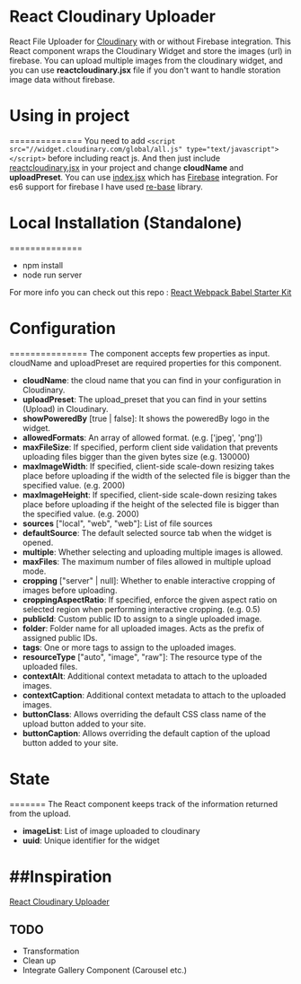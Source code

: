# React Cloudinary Uploader
React File Uploader for [Cloudinary](http://cloudinary.com/documentation/upload_widget) with or without Firebase integration.
This React component wraps the Cloudinary Widget and store the images (url) in firebase.
You can upload multiple images from the cloudinary widget, and you can use **reactcloudinary.jsx** file if you don't want to handle storation image data without firebase.

# Using in project
==============
You need to add `<script src="//widget.cloudinary.com/global/all.js" type="text/javascript"></script>` before including react js.
And then just include [reactcloudinary.jsx](https://github.com/arpitHub/react-cloudinary/blob/master/reactcloudinary.jsx) in your project and change **cloudName** and **uploadPreset**.
You can use [index.jsx](https://github.com/arpitHub/react-cloudinary/blob/master/index.jsx) which has [Firebase](http://www.firebase.com) integration. For es6 support for firebase I have used [re-base](https://github.com/tylermcginnis/re-base) library.

# Local Installation (Standalone)
==============

* npm install
* node run server

For more info you can check out this repo : [React Webpack Babel Starter Kit](https://github.com/alicoding/react-webpack-babel)

# Configuration
===============
The component accepts few properties as input. cloudName and uploadPreset are required properties for this component.
* **cloudName**: the cloud name that you can find in your configuration in Cloudinary.
* **uploadPreset**: The upload_preset that you can find in your settins (Upload) in Cloudinary. 
* **showPoweredBy** [true | false]: It shows the poweredBy logo in the widget. 
* **allowedFormats**: An array of allowed format. (e.g. ['jpeg', 'png'])
* **maxFileSize**: If specified, perform client side validation that prevents uploading files bigger than the given bytes size (e.g. 130000)
* **maxImageWidth**: If specified, client-side scale-down resizing takes place before uploading if the width of the selected file is bigger than the specified value. (e.g. 2000)
* **maxImageHeight**: If specified, client-side scale-down resizing takes place before uploading if the height of the selected file is bigger than the specified value. (e.g. 2000)
* **sources** ["local", "web", "web"]: List of file sources
* **defaultSource**: The default selected source tab when the widget is opened.
* **multiple**: Whether selecting and uploading multiple images is allowed.
* **maxFiles**: The maximum number of files allowed in multiple upload mode.
* **cropping** ["server" | null]: Whether to enable interactive cropping of images before uploading.
* **croppingAspectRatio**: If specified, enforce the given aspect ratio on selected region when performing interactive cropping. (e.g. 0.5)
* **publicId**: Custom public ID to assign to a single uploaded image.
* **folder**: Folder name for all uploaded images. Acts as the prefix of assigned public IDs.
* **tags**: One or more tags to assign to the uploaded images.
* **resourceType** ["auto", "image", "raw"]: The resource type of the uploaded files.
* **contextAlt**: Additional context metadata to attach to the uploaded images.
* **contextCaption**: Additional context metadata to attach to the uploaded images.
* **buttonClass**: Allows overriding the default CSS class name of the upload button added to your site.
* **buttonCaption**: Allows overriding the default caption of the upload button added to your site.

# State
=======
The React component keeps track of the information returned from the upload.
* **imageList**: List of image uploaded to cloudinary
* **uuid**: Unique identifier for the widget

##Inspiration
===========
[React Cloudinary Uploader](https://github.com/domenicosolazzo/react-cloudinary-uploader)

## TODO
* Transformation
* Clean up
* Integrate Gallery Component (Carousel etc.)
